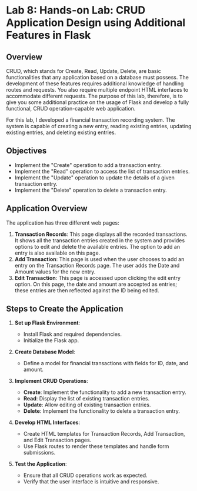# Lab 8: Hands-on Lab: CRUD Application Design using Additional Features in Flask

## Overview

CRUD, which stands for Create, Read, Update, Delete, are basic functionalities that any application based on a database must possess. The development of these features requires additional knowledge of handling routes and requests. You also require multiple endpoint HTML interfaces to accommodate different requests. The purpose of this lab, therefore, is to give you some additional practice on the usage of Flask and develop a fully functional, CRUD operation-capable web application.

For this lab, I developed a financial transaction recording system. The system is capable of creating a new entry, reading existing entries, updating existing entries, and deleting existing entries.

## Objectives

- Implement the "Create" operation to add a transaction entry.
- Implement the "Read" operation to access the list of transaction entries.
- Implement the "Update" operation to update the details of a given transaction entry.
- Implement the "Delete" operation to delete a transaction entry.


## Application Overview

The application has three different web pages:

1. **Transaction Records**: This page displays all the recorded transactions. It shows all the transaction entries created in the system and provides options to edit and delete the available entries. The option to add an entry is also available on this page.
2. **Add Transaction**: This page is used when the user chooses to add an entry on the Transaction Records page. The user adds the Date and Amount values for the new entry.
3. **Edit Transaction**: This page is accessed upon clicking the edit entry option. On this page, the date and amount are accepted as entries; these entries are then reflected against the ID being edited.

## Steps to Create the Application

1. **Set up Flask Environment**:
   - Install Flask and required dependencies.
   - Initialize the Flask app.

2. **Create Database Model**:
   - Define a model for financial transactions with fields for ID, date, and amount.

3. **Implement CRUD Operations**:
   - **Create**: Implement the functionality to add a new transaction entry.
   - **Read**: Display the list of existing transaction entries.
   - **Update**: Allow editing of existing transaction entries.
   - **Delete**: Implement the functionality to delete a transaction entry.

4. **Develop HTML Interfaces**:
   - Create HTML templates for Transaction Records, Add Transaction, and Edit Transaction pages.
   - Use Flask routes to render these templates and handle form submissions.

5. **Test the Application**:
   - Ensure that all CRUD operations work as expected.
   - Verify that the user interface is intuitive and responsive.

